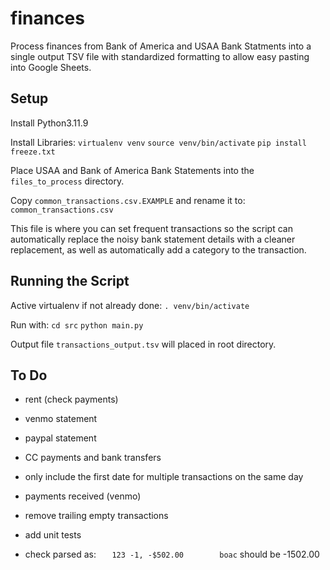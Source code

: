 # finances

Process finances from Bank of America and USAA Bank Statments into
a single output TSV file with standardized formatting to allow easy
pasting into Google Sheets.

## Setup

Install Python3.11.9

Install Libraries:
`virtualenv venv`
`source venv/bin/activate`
`pip install freeze.txt`

Place USAA and Bank of America Bank Statements into the
`files_to_process` directory.

Copy `common_transactions.csv.EXAMPLE` and rename it to:
`common_transactions.csv`

This file is where you can set frequent transactions so the script
can automatically replace the noisy bank statement details with
a cleaner replacement, as well as automatically add a category to
the transaction.

## Running the Script

Active virtualenv if not already done:
`. venv/bin/activate`

Run with:
`cd src`
`python main.py`

Output file `transactions_output.tsv` will placed in root directory.

## To Do

-   rent (check payments)
-   venmo statement
-   paypal statement
-   CC payments and bank transfers
-   only include the first date for multiple transactions on the same day
-   payments received (venmo)
-   remove trailing empty transactions
-   add unit tests

-   check parsed as:
    `	123 -1,	-$502.00		boac`
    should be -1502.00
